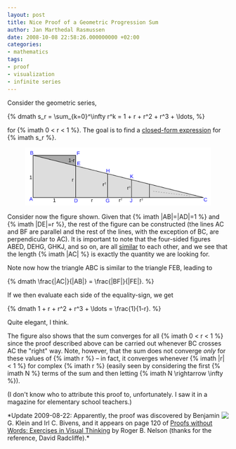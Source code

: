 ```yaml
---
layout: post
title: Nice Proof of a Geometric Progression Sum
author: Jan Marthedal Rasmussen
date: 2008-10-08 22:58:26.000000000 +02:00
categories:
- mathematics
tags:
- proof
- visualization
- infinite series
---
```

Consider the geometric series,

{% dmath s_r = \sum_{k=0}^\infty r^k = 1 + r + r^2 + r^3 + \ldots, %}

for {% imath 0 < r < 1 %}. The goal is to find a <a href="http://en.wikipedia.org/wiki/Closed-form_expression">closed-form expression</a> for {% imath s_r %}.</p><span></span>

<figure>
  <img src="/media/geoprog.svg" alt="Visual proof of a geometric progression sum" class="img-responsive">
</figure>

Consider now the figure shown. Given that {% imath |AB|=|AD|=1 %} and {% imath |DE|=r %}, the rest of the figure can be constructed (the lines AC and BF are parallel and the rest of the lines, with the exception of BC, are perpendicular to AC). It is important to note that the four-sided figures ABED, DEHG, GHKJ, and so on, are all <a title="similar" href="http://en.wikipedia.org/wiki/Similarity_(geometry)">similar</a> to each other, and we see that the length {% imath |AC| %} is exactly the quantity we are looking for.

Note now how the triangle ABC is similar to the triangle FEB, leading to

{% dmath \frac{|AC|}{|AB|} = \frac{|BF|}{|FE|}. %}

If we then evaluate each side of the equality-sign, we get

{% dmath 1 + r + r^2 + r^3 + \ldots = \frac{1}{1-r}. %}

Quite elegant, I think.

The figure also shows that the sum converges for all {% imath 0 < r < 1 %} since the proof described above can be carried out whenever BC crosses AC the "right" way. Note, however, that the sum does not converge *only* for these values of {% imath r %} &ndash; in fact, it converges whenever {% imath |r| < 1 %} for complex {% imath r %} (easily seen by considering the first {% imath N %} terms of the sum and then letting {% imath N \rightarrow \infty %}).

(I don't know who to attribute this proof to, unfortunately. I saw it in a magazine for elementary school teachers.)
<div style="float: right;"><a href="{% amazon pww1 %}"><img src="{% bookcover pww1 %}" /></a></div>
*Update 2009-08-22: Apparently, the proof was discovered by Benjamin G. Klein and Irl C. Bivens, and it appears on page 120 of <a href="{% amazon pww1 %}">Proofs without Words: Exercises in Visual Thinking</a> by Roger B. Nelson (thanks for the reference, David Radcliffe).*

